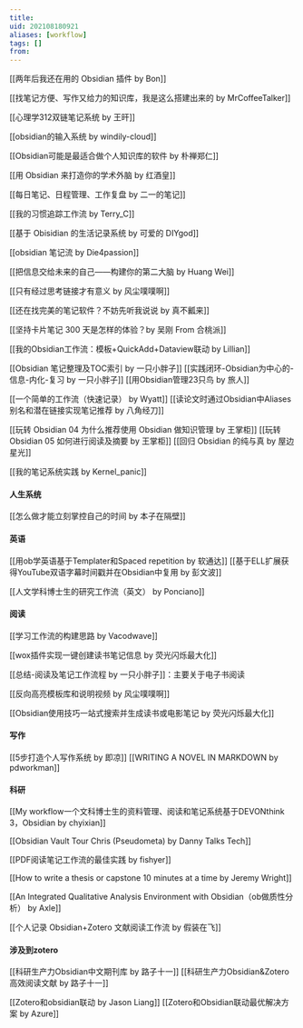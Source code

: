 ```yaml
---
title: 
uid: 202108180921
aliases: [workflow]
tags: []
from: 
---
```

[[两年后我还在用的 Obsidian 插件 by Bon]]

[[找笔记方便、写作又给力的知识库，我是这么搭建出来的 by MrCoffeeTalker]]

[[心理学312双链笔记系统 by 王旰]]

[[obsidian的输入系统 by windily-cloud]]

[[Obsidian可能是最适合做个人知识库的软件 by 朴禅郑仁]]

[[用 Obsidian 来打造你的学术外脑 by 红酒皇]] 

[[每日笔记、日程管理、工作复盘 by 二一的笔记]]

[[我的习惯追踪工作流 by Terry_C]]

[[基于 Obisidian 的生活记录系统 by 可爱的 DIYgod]]

[[obsidian 笔记流 by Die4passion]]

[[把信息交给未来的自己——构建你的第二大脑 by Huang Wei]]

[[只有经过思考链接才有意义 by 风尘噗噗啊]]

[[还在找完美的笔记软件？不妨先听我说说 by 真不瓤来]]

[[坚持卡片笔记 300 天是怎样的体验？by 吴刚 From 合桃派]]

[[我的Obsidian工作流：模板+QuickAdd+Dataview联动 by Lillian]]


[[Obsidian 笔记整理及TOC索引 by 一只小胖子]]
[[实践闭环-Obsidian为中心的-信息-内化-复习  by 一只小胖子]]
[[用Obsidian管理23只鸟 by 旅人]]

[[一个简单的工作流（快速记录） by Wyatt]]
 [[读论文时通过Obsidian中Aliases别名和潜在链接实现笔记推荐 by 八角经刀]]

[[玩转 Obsidian 04 为什么推荐使用 Obsidian 做知识管理 by 王掌柜]]
[[玩转 Obsidian 05 如何进行阅读及摘要  by 王掌柜]]
[[回归 Obsidian 的纯与真 by 屋边星光]]

[[我的笔记系统实践 by Kernel_panic]]
#### 人生系统
[[怎么做才能立刻掌控自己的时间 by 本子在隔壁]]
#### 英语
[[用ob学英语基于Templater和Spaced repetition by 软通达]]
[[基于ELL扩展获得YouTube双语字幕时间戳并在Obsidian中复用 by 彭文波]]

[[人文学科博士生的研究工作流（英文） by Ponciano]]


#### 阅读
[[学习工作流的构建思路 by Vacodwave]]

[[wox插件实现一键创建读书笔记信息 by 荧光闪烁最大化]]

[[总结-阅读及笔记工作流程 by 一只小胖子]]：主要关于电子书阅读

[[反向高亮模板库和说明视频 by 风尘噗噗啊]]

[[Obsidian使用技巧一站式搜索并生成读书或电影笔记 by 荧光闪烁最大化]]
#### 写作
[[5步打造个人写作系统 by 即凉]]
[[WRITING A NOVEL IN MARKDOWN by pdworkman]]
#### 科研
[[My workflow一个文科博士生的资料管理、阅读和笔记系统基于DEVONthink 3，Obsidian by chyixian]]

[[Obsidian Vault Tour Chris (Pseudometa)  by  Danny Talks Tech]]

[[PDF阅读笔记工作流的最佳实践 by fishyer]]

[[How to write a thesis or capstone 10 minutes at a time by Jeremy Wright]]

[[An Integrated Qualitative Analysis Environment with Obsidian（ob做质性分析） by Axle]]

[[个人记录 Obsidian+Zotero 文献阅读工作流 by 假装在飞]]
#### 涉及到zotero
[[科研生产力Obsidian中文期刊库 by 路子十一]]
[[科研生产力Obsidian&Zotero高效阅读文献  by 路子十一]]

[[Zotero和obsidian联动 by Jason Liang]]
[[Zotero和Obsidian联动最优解决方案 by Azure]]